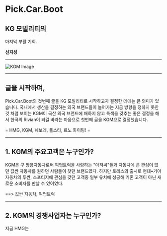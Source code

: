 # Pick.Car.Boot

## KG 모빌리티의
마지막 부활 기회.

**신지성**

---

![KGM Image](https://i.namu.wiki/i/iOq5FF9VWBYkpNhF-6oeWDHlMg-FrrxpKCv24e18Ih33X012Kjhtv3-4J7egjUX1LKuvk2SwOir4-GI6U2fwo0RrMoE8TarOkKpyGsxOWMHXMpwTxyuvR1GTP35ncJNfj6O_Lu2lG7XyvchjJL0MAA.webp)

---

## 글을 시작하며,

Pick.Car.Boot의 첫번째 글을 KG 모빌리티로 시작하고자 결정한 데에는 큰 의미가 있습니다. 국내에서 생산을 결정하는 외국 브랜드들이 늘어가는 지금 방향을 정하지 못한 것 처럼 보이는 KGM이 국산 외국 브랜드에 패하지 않고 특색을 갖추는 좋은 결정을 해서 한국의 Rivian이 되길 바라는 마음으로 첫번째 글을 KGM으로 결정했습니다.

= HMG, KGM, 쉐보레, 폴스타, 르노 화이팅! =

---

## 1. KGM의 주요고객은 누구인가?

KGM은 구 쌍용자동차로써 픽업트럭을 사랑하는 "아저씨"들과 자동차에 큰 관심이 없던 값싼 자동차를 원하던 사람들이 찾던 브랜드였다. 하지만 토레스의 출시로 현대•기아 자동차의 투싼, 스포티지에 관심을 갖던 고객중 일부 유치에 성공해 기존 고객이 아닌 새로운 소비자를 만날 수 있어었다.

==> 값싼 자동차, 픽업트럭

---

## 2. KGM의 경쟁사업자는 누구인가?

지금 HMG는
